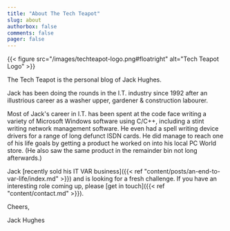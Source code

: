```yaml
---
title: "About The Tech Teapot"
slug: about
authorbox: false
comments: false
pager: false
---
```


{{< figure src="/images/techteapot-logo.png#floatright" alt="Tech Teapot Logo" >}}

The Tech Teapot is the personal blog of Jack Hughes.

Jack has been doing the rounds in the I.T. industry since 1992 after an illustrious career as a washer upper, gardener &amp; construction labourer.

Most of Jack's career in I.T. has been spent at the code face writing a variety of Microsoft Windows software using C/C++, including a stint writing network management software. He even had a spell writing device drivers for a range of long defunct ISDN cards. He did manage to reach one of his life goals by getting a product he worked on into his local PC World store. (He also saw the same product in the remainder bin not long afterwards.)

Jack [recently sold his IT VAR business]({{< ref "content/posts/an-end-to-var-life/index.md" >}}) and is looking for a fresh challenge. If you have an interesting role coming up, please [get in touch]({{< ref "content/contact.md" >}}).

Cheers,

Jack Hughes
